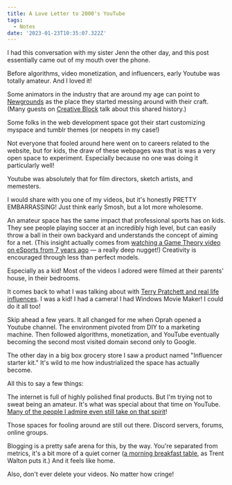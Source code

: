 ```yaml
---
title: A Love Letter to 2000's YouTube
tags:
  - Notes
date: '2023-01-23T10:35:07.322Z'
---
```


I had this conversation with my sister Jenn the other day, and this post essentially came out of my mouth over the phone.

Before algorithms, video monetization, and influencers, early Youtube was totally amateur. And I loved it!

Some animators in the industry that are around my age can point to [Newgrounds](https://en.wikipedia.org/wiki/Newgrounds) as the place they started messing around with their craft. (Many guests on [Creative Block](https://www.youtube.com/@CreativeBlock) talk about this shared history.)

Some folks in the web development space got their start customizing myspace and tumblr themes (or neopets in my case!)

Not everyone that fooled around here went on to careers related to the website, but for kids, the draw of these webpages was that is was a very open space to experiment. Especially because no one was doing it particularly well!

Youtube was absolutely that for film directors, sketch artists, and memesters.

I would share with you one of my videos, but it's honestly PRETTY EMBARRASSING! Just think early Smosh, but a lot more wholesome.

An amateur space has the same impact that professional sports has on kids. They see people playing soccer at an incredibly high level, but can easily throw a ball in their own backyard and understands the concept of aiming for a net. (This insight actually comes from [watching a Game Theory video on eSports from 7 years ago](https://www.youtube.com/watch?v=qYlpxFWXCM8&ab_channel=TheGameTheorists) — a really deep nugget!) Creativity is encouraged through less than perfect models.

Especially as a kid! Most of the videos I adored were filmed at their parents' house, in their bedrooms.

It comes back to what I was talking about with [Terry Pratchett and real life influences](/pratchettandinspiration). I was a kid! I had a camera! I had Windows Movie Maker! I could do it all too!

Skip ahead a few years. It all changed for me when Oprah opened a Youtube channel. The environment pivoted from DIY to a marketing machine. Then followed algorithms, monetization, and YouTube eventually becoming the second most visited domain second only to Google.

The other day in a big box grocery store I saw a product named "Influencer starter kit." It's wild to me how industrialized the space has actually become.

All this to say a few things:

The internet is full of highly polished final products. But I'm trying not to sweat being an amateur. It's what was special about that time on YouTube. [Many of the people I admire even still take on that spirit](https://austinkleon.com/tag/amateurs/)!

Those spaces for fooling around are still out there. Discord servers, forums, online groups.

Blogging is a pretty safe arena for this, by the way. You're separated from metrics, it's a bit more of a quiet corner ([a morning breakfast table](https://trentwalton.com/2011/03/30/ideas-of-march/), as Trent Walton puts it.) And it feels like home.

Also, don't ever delete your videos. No matter how cringe!
